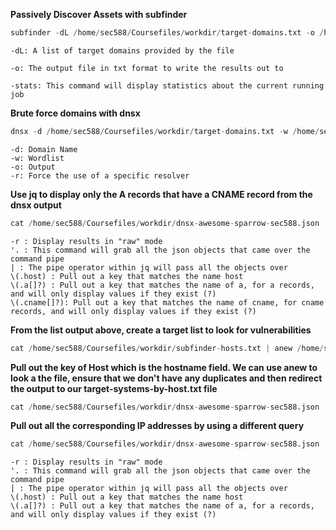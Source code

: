 

**Passively Discover Assets with subfinder**
```python
subfinder -dL /home/sec588/Coursefiles/workdir/target-domains.txt -o /home/sec588/Coursefiles/workdir/subfinder-hosts.txt -stats
```
>

    -dL: A list of target domains provided by the file
 
    -o: The output file in txt format to write the results out to
 
    -stats: This command will display statistics about the current running job


**Brute force domains with dnsx**
```python
dnsx -d /home/sec588/Coursefiles/workdir/target-domains.txt -w /home/sec588/Coursefiles/wordlists/subdomains-5k.txt -a -aaaa -cname -txt -mx -json -o /home/sec588/Coursefiles/workdir/dnsx-awesome-sparrow-sec588.json -r 10.10.60.35 -re -stats
```
>

    -d: Domain Name
    -w: Wordlist
    -o: Output
    -r: Force the use of a specific resolver

**Use jq to display only the A records that have a CNAME record from the dnsx output**
```python
cat /home/sec588/Coursefiles/workdir/dnsx-awesome-sparrow-sec588.json | jq -r '. | "Hostname: \(.host) A Record: \(.a[]?) CNAME Record: \(.cname[]?)"' 
```
>

    
    -r : Display results in "raw" mode
    '. : This command will grab all the json objects that came over the command pipe
    | : The pipe operator within jq will pass all the objects over
    \(.host) : Pull out a key that matches the name host
    \(.a[]?) : Pull out a key that matches the name of a, for a records, and will only display values if they exist (?)
    \(.cname[]?): Pull out a key that matches the name of cname, for cname records, and will only display values if they exist (?)


**From the list output above, create a target list to look for vulnerabilities**
```python
cat /home/sec588/Coursefiles/workdir/subfinder-hosts.txt | anew /home/sec588/Coursefiles/workdir/target-systems-by-host.txt
```

**Pull out the key of Host which is the hostname field. We can use anew to look a the file, ensure that we don't have any duplicates and then redirect the output to our target-systems-by-host.txt file**
```python
cat /home/sec588/Coursefiles/workdir/dnsx-awesome-sparrow-sec588.json | jq -r '.host' | anew /home/sec588/Coursefiles/workdir/target-systems-by-host.txt
```

**Pull out all the corresponding IP addresses by using a different query**
```python
cat /home/sec588/Coursefiles/workdir/dnsx-awesome-sparrow-sec588.json | jq -r '. | "\(.host) \(.a[]?)"' | grep -v www-dev | grep -v mail | awk '{ print $2 }' | anew /home/sec588/Coursefiles/workdir/target-systems-by-ip.txt
```
>
    
    -r : Display results in "raw" mode
    '. : This command will grab all the json objects that came over the command pipe
    | : The pipe operator within jq will pass all the objects over
    \(.host) : Pull out a key that matches the name host
    \(.a[]?) : Pull out a key that matches the name of a, for a records, and will only display values if they exist (?)
